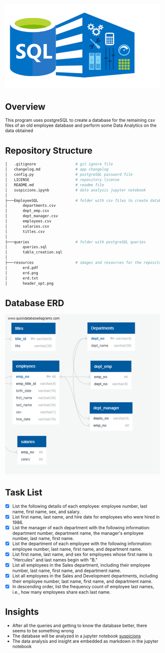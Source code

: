 ![sql-challenge](resources/header_opt.png)

# **Overview**

This program uses postgreSQL to create a database for the remaining csv files of an old employee database and perform some Data Analytics on the data obtained

# **Repository Structure**

```bash
│   .gitignore                  # git ignore file
│   changelog.md                # app changelog
│   config.py                   # postgreSQL password file
│   LICENSE                     # repository license
│   README.md                   # readme file
│   suspicions.ipynb            # data analysis jupyter notebook
│
├───EmployeeSQL                 # folder with csv files to create database from
│       departments.csv
│       dept_emp.csv
│       dept_manager.csv
│       employees.csv
│       salaries.csv
│       titles.csv
│
├───queries                     # folder with postgreSQL queries
│       queries.sql
│       table_creation.sql
│
├───resources                   # images and resources for the repository
│       erd.pdf
│       erd.png
│       erd.txt
│       header_opt.png
```

# **Database ERD**

![ERD](resources/erd.png)

# **Task List**

- [X] List the following details of each employee: employee number, last name, first name, sex, and salary.
- [X] List first name, last name, and hire date for employees who were hired in 1986.
- [X] List the manager of each department with the following information: department number, department name, the manager's employee number, last name, first name.
- [X] List the department of each employee with the following information: employee number, last name, first name, and department name.
- [X] List first name, last name, and sex for employees whose first name is "Hercules" and last names begin with "B."
- [X] List all employees in the Sales department, including their employee number, last name, first name, and department name.
- [X] List all employees in the Sales and Development departments, including their employee number, last name, first name, and department name.
- [X] In descending order, list the frequency count of employee last names, i.e., how many employees share each last name.

# **Insights**

- After all the queries and getting to know the database better, there seems to be something wrong
- The database will be analyzed in a jupyter notebook [suspicions](suspicions.ipynb)
- The data analysis and insight are embedded as markdown in the jupyter notebook